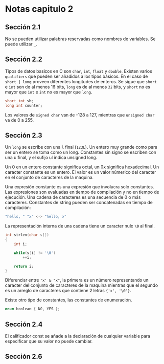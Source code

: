 # Notas capitulo 2

## Sección 2.1

No se pueden utilizar palabras reservadas como nombres de variables. Se puede utilizar `_`. 

## Sección 2.2

Tipos de datos basicos en C son `char`, `int`, `float` y `double`. Existen varios `qualifiers` que pueden ser añadidos a los tipos básicos. En el caso de `short | long` proveen diferentes longitudes de enteros. Se sigue que `short` e `int` son de al menos 16 bits, `long` es de al menos `32` bits, y `short` no es mayor que `int` e `int` no es mayor que `long`. 

```c
short int sh;
long int counter;
```

Los valores de `signed char` van de -128 a 127, mientras que `unsigned char` va de 0 a 255. 

## Sección 2.3

Un `long` se escribe con una `l` final (`123L`). Un entero muy grande como para ser un entero se toma como un long. Constantes sin signo se escriben con una u final, y el sufijo ul indica unsigned long. 

Un 0 en un entero constante significa octal, un 0x significa hexadecimal. Un caracter constante es un entero. El valor es un valor númerico del caracter en el conjunto de caracteres de la maquina. 

Una expresión constante es una expresión que involucra solo constantes. Las expresiones son evaluadas en tiempo de compilación y no en tiempo de ejecución. Una cadena de caracteres es una secuencia de 0 o más caracteres. Constantes de string pueden ser concatenadas en tiempo de compilación:

```c
"hello, " "x" <-> "hello, x"
```

La representación interna de una cadena tiene un caracter nulo `\0` al final. 


```c
int strlen(char s[])
{
    int i;

    while(s[i] != '\0')
        ++i;

    return i;
}
```

Diferenciar entre `'x' & "x"`, la primera es un número representando un caracter del conjunto de caracteres de la maquina mientras que el segundo es un arreglo de caracteres que contiene 2 letras `{'x', '\0'}`. 

Existe otro tipo de constantes, las constantes de enumeración. 

```c
enum boolean { NO, YES };
```

## Sección 2.4 

El calificador const se añade a la declaración de cualquier variable para especificar que su valor no puede cambiar. 

## Sección 2.6

